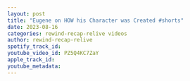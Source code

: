 ```yaml
---
layout: post
title: "Eugene on HOW his Character was Created #shorts"
date: 2023-08-16
categories: rewind-recap-relive videos
author: rewind-recap-relive
spotify_track_id: 
youtube_video_id: PZ5Q4KC7ZaY
apple_track_id: 
youtube_metadata: 
---
```

